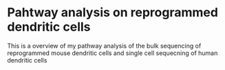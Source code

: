 # Pahtway analysis on reprogrammed dendritic cells 

This is a overview of my pathway analysis of the bulk sequencing of reprogrammed mouse dendritic cells and single cell sequecning of human dendritic cells

